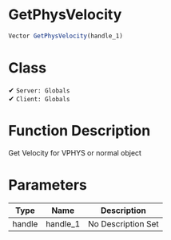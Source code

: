 # GetPhysVelocity
```js	
Vector GetPhysVelocity(handle_1)
```
# Class
✔ `Server: Globals`  
✔ `Client: Globals`  

# Function Description
Get Velocity for VPHYS or normal object
# Parameters
Type|Name|Description
--|--|--
handle|handle_1|No Description Set
